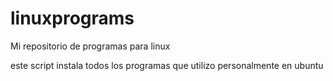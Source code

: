 # linuxprograms
Mi repositorio de programas para linux 

este script instala todos los programas que utilizo personalmente en ubuntu
